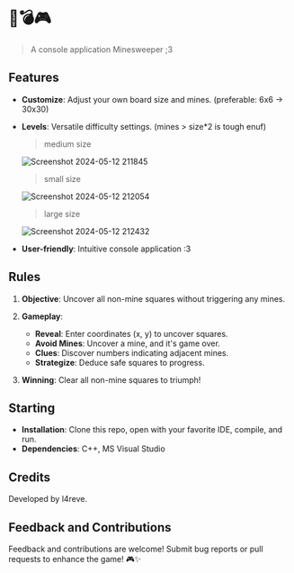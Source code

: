 # 🚀💣🎮

> A console application Minesweeper ;3


## Features

- **Customize**: Adjust your own board size and mines. (preferable: 6x6 -> 30x30)
- **Levels**: Versatile difficulty settings. (mines > size*2 is tough enuf)

  > medium size
  
  ![Screenshot 2024-05-12 211845](https://github.com/l4reve/txtms/assets/143638421/b3974605-22ca-4718-9d82-9f071647f07e)

  > small size
  
  ![Screenshot 2024-05-12 212054](https://github.com/l4reve/txtms/assets/143638421/b02a6131-2603-4994-8fcd-f64aec3cedf0)

  > large size
  
  ![Screenshot 2024-05-12 212432](https://github.com/l4reve/txtms/assets/143638421/a877aa71-0933-42a2-a6af-328985bfdb88)

  
- **User-friendly**: Intuitive console application :3

## Rules

1. **Objective**: Uncover all non-mine squares without triggering any mines.

2. **Gameplay**:
   - **Reveal**: Enter coordinates (x, y) to uncover squares.
   - **Avoid Mines**: Uncover a mine, and it's game over.
   - **Clues**: Discover numbers indicating adjacent mines.
   - **Strategize**: Deduce safe squares to progress.

3. **Winning**: Clear all non-mine squares to triumph!

## Starting

- **Installation**: Clone this repo, open with your favorite IDE, compile, and run.
- **Dependencies**: C++, MS Visual Studio

## Credits

Developed by l4reve. 

## Feedback and Contributions

Feedback and contributions are welcome! Submit bug reports or pull requests to enhance the game! 🎮✨

